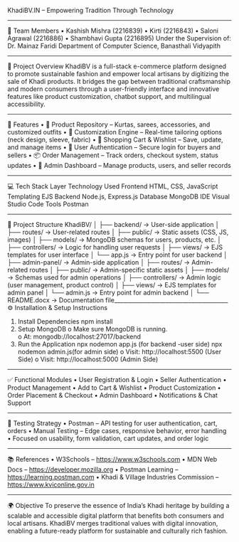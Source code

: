 KhadiBV.IN – Empowering Tradition Through Technology
________________________________________
👥 Team Members
•	Kashish Mishra (2216839)
•	Kirti (2216843)
•	Saloni Agrawal (2216886)
•	Shambhavi Gupta (2216895)
Under the Supervision of:
Dr. Mainaz Faridi
Department of Computer Science, Banasthali Vidyapith
________________________________________
📝 Project Overview
KhadiBV is a full-stack e-commerce platform designed to promote sustainable fashion and empower local artisans by digitizing the sale of Khadi products. It bridges the gap between traditional craftsmanship and modern consumers through a user-friendly interface and innovative features like product customization, chatbot support, and multilingual accessibility.
________________________________________
🚀 Features
•	🧶 Product Repository – Kurtas, sarees, accessories, and customized outfits
•	🎨 Customization Engine – Real-time tailoring options (neck design, sleeve, fabric)
•	🛒 Shopping Cart & Wishlist – Save, update, and manage items
•	🔐 User Authentication – Secure login for buyers and sellers
•	📦 Order Management – Track orders, checkout system, status updates
•	🧾 Admin Dashboard – Manage products, users, and seller records
________________________________________
💻 Tech Stack
Layer	Technology Used
Frontend	HTML, CSS, JavaScript
Templating	EJS
Backend	Node.js, Express.js
Database	MongoDB
IDE	Visual Studio Code
Tools	Postman
________________________________________
📁 Project Structure
KhadiBV/
│
├── backend/                      → User-side application
│   ├── routes/                   → User-related routes
│   ├── public/                   → Static assets (CSS, JS, images)
│   ├── models/                   → MongoDB schemas for users, products, etc.
│   ├── controllers/              → Logic for handling user requests
│   ├── views/                    → EJS templates for user interface
│   └── app.js                    → Entry point for user backend
│
├── admin-panel/                  → Admin-side application
│   ├── routes/                   → Admin-related routes
│   ├── public/                   → Admin-specific static assets
│   ├── models/                   → Schemas used for admin operations
│   ├── controllers/              → Admin logic (user management, product control)
│   ├── views/                    → EJS templates for admin panel
│   └── admin.js                  → Entry point for admin backend
│
└── README.docx                   → Documentation file________________________________________
⚙️ Installation & Setup Instructions
1.	Install Dependencies
           npm install
2.	Setup MongoDB
o	Make sure MongoDB is running.              
o	   At: mongodb://localhost:27017/backend
3.	Run the Application
npx nodemon app.js (for backend -user side)
npx nodemon admin.js(for admin side)
o	Visit: http://localhost:5500 (User Side)
o	Visit: http://localhost:5000 (Admin Side)
________________________________________
✅ Functional Modules
•	User Registration & Login
•	Seller Authentication
•	Product Management
•	Add to Cart & Wishlist
•	Product Customization
•	Order Placement & Checkout
•	Admin Dashboard
•	Notifications & Chat Support
________________________________________
🧪 Testing Strategy
•	Postman – API testing for user authentication, cart, orders
•	Manual Testing – Edge cases, responsive behavior, error handling
•	Focused on usability, form validation, cart updates, and order logic
________________________________________
📚 References
•	W3Schools – https://www.w3schools.com
•	MDN Web Docs – https://developer.mozilla.org
•	Postman Learning – https://learning.postman.com
•	Khadi & Village Industries Commission – https://www.kviconline.gov.in
________________________________________
🌍 Objective
To preserve the essence of India’s Khadi heritage by building a scalable and accessible digital platform that benefits both consumers and local artisans. KhadiBV merges traditional values with digital innovation, enabling a future-ready platform for sustainable and culturally rich fashion.

